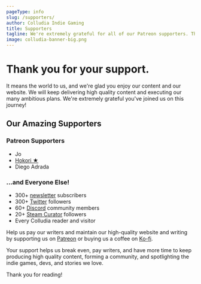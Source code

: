 ```yaml
---
pageType: info
slug: /supporters/
author: Colludia Indie Gaming
title: Supporters
tagline: We're extremely grateful for all of our Patreon supporters. Thank you for supporting Colludia, an indie gaming blog focused on games with stories to tell and the developers behind them.
image: colludia-banner-big.png
---
```


# Thank you for your support.

It means the world to us, and we're glad you enjoy our content and our website. We will keep delivering high quality content and executing our many ambitious plans. We're extremely grateful you've joined us on this journey!

## Our Amazing Supporters

### Patreon Supporters

- Jo
- [Hokori ★](https://twitter.com/TheMiniBunnies)
- Diego Adrada

### ...and Everyone Else!

- 300+ [newsletter][newsletter] subscribers
- 300+ [Twitter][twitter] followers
- 60+ [Discord][discord] community members
- 20+ [Steam Curator][curator] followers
- Every Colludia reader and visitor

Help us pay our writers and maintain our high-quality website and writing by supporting us on [Patreon][patreon] or buying us a coffee on [Ko-fi](https://ko-fi.com/colludia).

Your support helps us break even, pay writers, and have more time to keep producing high quality content, forming a community, and spotlighting the indie games, devs, and stories we love.

Thank you for reading!

[youtube]: https://www.youtube.com/channel/UCGV03GbQtpPGfArbJHbZ3IQ
[patreon]: https://patreon.com/colludia
[twitter]: https://twitter.com/colludia
[curator]: https://store.steampowered.com/curator/37254837-Colludia-Indie-Gaming
[discord]: https://discord.gg/PG2qkZf
[newsletter]: https://colludia.com/subscribe
